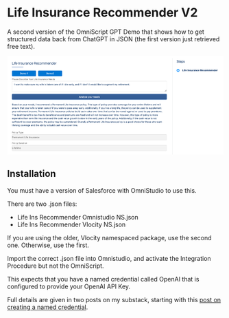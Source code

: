 # Life Insurance Recommender V2
A second version of the OmniScript GPT Demo that shows how to get structured data back from ChatGPT in JSON (the first version just retrieved free text).

![screenshot](screenshot.png) 

## Installation

You must have a version of Salesforce with OmniStudio to use this.  

There are two .json files:

* Life Ins Recommender Omnistudio NS.json
* Life Ins Recommender Vlocity NS.json

If you are using the older, Vlocity namespaced package, use the second one.  Otherwise, use the first.

Import the correct .json file into Omnistudio, and activate the Integration Procedure but not the OmniScript.

This expects that you have a named credential called OpenAI that is configured to provide your OpenAI API Key. 

Full details are given in two posts on my substack, starting with this [post on creating a named credential](https://mcguinnessai.substack.com/p/fixing-the-one-glaring-problem-so).



